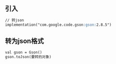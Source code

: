 ## 引入
```markdown
// 转json
implementation("com.google.code.gson:gson:2.8.5")
```

## 转为json格式
```markdown
val gson = Gson()
gson.toJson(要转的对象)
```